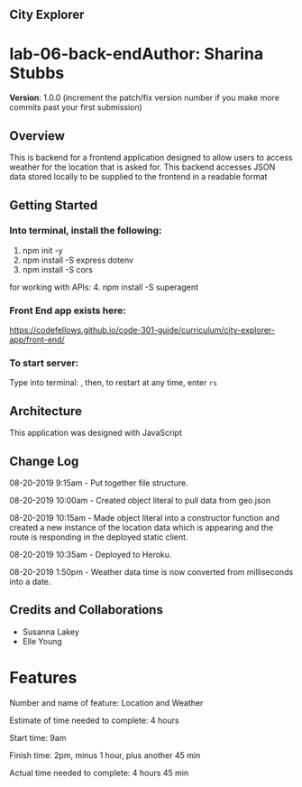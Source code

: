 ## City Explorer

# lab-06-back-end**Author**: Sharina Stubbs
**Version**: 1.0.0 (increment the patch/fix version number if you make more commits past your first submission)

## Overview
This is backend for a frontend application designed to allow users to access weather for the location that is asked for. This backend accesses JSON data stored locally to be supplied to the frontend in a readable format

## Getting Started
### Into terminal, install the following:
1. npm init -y
2. npm install -S express dotenv
3. npm install -S cors

for working with APIs:
4. npm install -S superagent

### Front End app exists here:
https://codefellows.github.io/code-301-guide/curriculum/city-explorer-app/front-end/

### To start server:
Type into terminal: <nodemon>, then, to restart at any time, enter `rs`

## Architecture
This application was designed with JavaScript
<!-- Provide a detailed description of the application design. What technologies (languages, libraries, etc) you're using, and any other relevant design information. -->

## Change Log

08-20-2019 9:15am - Put together file structure.

08-20-2019 10:00am - Created object literal to pull data from geo.json

08-20-2019 10:15am - Made object literal into a constructor function and created a new instance of the location data which is appearing and the route is responding in the deployed static client.

08-20-2019 10:35am - Deployed to Heroku.

08-20-2019 1:50pm - Weather data time is now converted from milliseconds into a date.


## Credits and Collaborations
* Susanna Lakey
* Elle Young

# Features
Number and name of feature: Location and Weather

Estimate of time needed to complete: 4 hours

Start time: 9am

Finish time: 2pm, minus 1 hour, plus another 45 min

Actual time needed to complete: 4 hours 45 min


